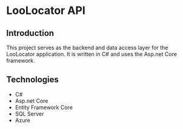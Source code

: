 # LooLocator API

## Introduction

This project serves as the backend and data access layer for the LooLocator application. It is written in C# and uses the Asp.net Core framework.

## Technologies

- C#
- Asp.net Core
- Entity Framework Core
- SQL Server
- Azure
